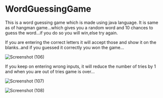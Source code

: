 # WordGuessingGame
This is a word guessing game which is made using java language.
It is same as of hangman game...which gives you a random word and 10 chances to guess the word...if you do so you will win,else try again.


If you are entering the correct letters it will accept those and show it on the blanks..and if you guessed it correctly you won the game...

![Screenshot (106)](https://user-images.githubusercontent.com/73425338/163564187-fc274fc6-2a94-4181-923f-46742cac3ab5.png)


If you keep on entering wrong inputs, it will reduce the number of tries by 1 and when you are out of tries game is over...

![Screenshot (107)](https://user-images.githubusercontent.com/73425338/163564338-5f0f70f7-23ca-4867-b163-c181b1912825.png)


![Screenshot (108)](https://user-images.githubusercontent.com/73425338/163564345-d5a91831-7390-4360-bd8b-6af4f2bb4c53.png)

